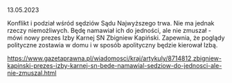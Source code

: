 13.05.2023

Konflikt i podział wśród sędziów Sądu Najwyższego trwa. Nie ma jednak rzeczy niemożliwych. Będę namawiał ich do jedności, ale nie zmuszał - mówi nowy prezes Izby Karnej SN Zbigniew Kapiński. Zapewnia, że poglądy polityczne zostawia w domu i w sposób apolityczny będzie kierował Izbą.

https://www.gazetaprawna.pl/wiadomosci/kraj/artykuly/8714812,zbigniew-kapinski-prezes-izby-karnej-sn-bede-namawial-sedziow-do-jednosci-ale-nie-zmuszal.html